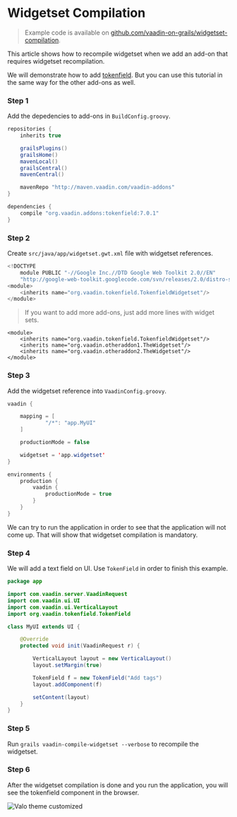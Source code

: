 # Widgetset Compilation

> Example code is available on
[github.com/vaadin-on-grails/widgetset-compilation](https://github.com/vaadin-on-grails/widgetset-compilation).

This article shows how to recompile widgetset when we add an add-on that requires widgetset recompilation.

We will demonstrate how to add [tokenfield](https://vaadin.com/directory#addon/tokenfield:vaadin). But you can use this tutorial in the same way for the other add-ons as well.

### Step 1

Add the depedencies to add-ons in `BuildConfig.groovy`.

``` java
repositories {
    inherits true

    grailsPlugins()
    grailsHome()
    mavenLocal()
    grailsCentral()
    mavenCentral()

    mavenRepo "http://maven.vaadin.com/vaadin-addons"
}

dependencies {
    compile "org.vaadin.addons:tokenfield:7.0.1"
}
```

### Step 2

Create `src/java/app/widgetset.gwt.xml` file with widgetset references.

``` java
<!DOCTYPE
    module PUBLIC "-//Google Inc.//DTD Google Web Toolkit 2.0//EN"
    "http://google-web-toolkit.googlecode.com/svn/releases/2.0/distro-source/core/src/gwt-module.dtd">
<module>
    <inherits name="org.vaadin.tokenfield.TokenfieldWidgetset"/>
</module>
```

> If you want to add more add-ons, just add more lines with widget sets.
```
<module>
    <inherits name="org.vaadin.tokenfield.TokenfieldWidgetset"/>
    <inherits name="org.vaadin.otheraddon1.TheWidgetset"/>
    <inherits name="org.vaadin.otheraddon2.TheWidgetset"/>
</module>
```

### Step 3

Add the widgetset reference into `VaadinConfig.groovy`.

``` java
vaadin {

    mapping = [
            "/*": "app.MyUI"
    ]

    productionMode = false

    widgetset = 'app.widgetset'
}

environments {
    production {
        vaadin {
            productionMode = true
        }
    }
}
```

We can try to run the application in order to see that the application will not come up. That will show that widgetset compilation is mandatory.

### Step 4

We will add a text field on UI. Use `TokenField` in order to finish this example.

``` java
package app

import com.vaadin.server.VaadinRequest
import com.vaadin.ui.UI
import com.vaadin.ui.VerticalLayout
import org.vaadin.tokenfield.TokenField

class MyUI extends UI {

    @Override
    protected void init(VaadinRequest r) {

        VerticalLayout layout = new VerticalLayout()
        layout.setMargin(true)

        TokenField f = new TokenField("Add tags")
        layout.addComponent(f)

        setContent(layout)
    }
}
```

### Step 5

Run `grails vaadin-compile-widgetset --verbose` to recompile the widgetset.

### Step 6

After the widgetset compilation is done and you run the application, you will see the tokenfield component in the browser.

![Valo theme customized](http://vaadinongrails.com/book/5_5_5_widgetset.png)


